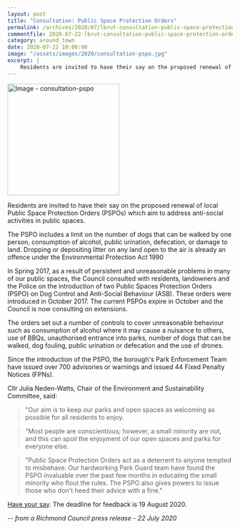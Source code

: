 ```yaml
---
layout: post
title: "Consultation: Public Space Protection Orders"
permalink: /archives/2020/07/lbrut-consultation-public-space-protection-orders.html
commentfile: 2020-07-22-lbrut-consultation-public-space-protection-orders
category: around_town
date: 2020-07-22 10:00:00
image: "/assets/images/2020/consultation-pspo.jpg"
excerpt: |
    Residents are invited to have their say on the proposed renewal of local Public Space Protection Orders (PSPOs) which aim to address anti-social activities in public spaces.
---
```

<a href="/assets/images/2020/consultation-pspo.jpg" title="Click for a larger image"><img src="/assets/images/2020/consultation-pspo-thumb.jpg" width="250" alt="Image - consultation-pspo"  class="photo right"/></a>

Residents are invited to have their say on the proposed renewal of local Public Space Protection Orders (PSPOs) which aim to address anti-social activities in public spaces.

The PSPO includes a limit on the number of dogs that can be walked by one person, consumption of alcohol, public urination, defecation, or damage to land.  Dropping or depositing litter on any land open to the air is already an offence under the Environmental Protection Act 1990

In Spring 2017, as a result of persistent and unreasonable problems in many of our public spaces, the Council consulted with residents, landowners and the Police on the introduction of two Public Spaces Protection Orders (PSPO) on Dog Control and Anti-Social Behaviour (ASB). These orders were introduced in October 2017. The current PSPOs expire in October and the Council is now consulting on extensions.

The orders set out a number of controls to cover unreasonable behaviour such as consumption of alcohol where it may cause a nuisance to others, use of BBQs, unauthorised entrance into parks, number of dogs that can be walked, dog fouling, public urination or defecation  and the use of drones.

Since the introduction of the PSPO, the borough's Park Enforcement Team have issued over 700 advisories or warnings and issued 44 Fixed Penalty Notices (FPNs).

Cllr Julia Neden-Watts, Chair of the Environment and Sustainability Committee, said:

> "Our aim is to keep our parks and open spaces as welcoming as possible for all residents to enjoy.

> "Most people are conscientious; however, a small minority are not, and this can spoil the enjoyment of our open spaces and parks for everyone else.

> "Public Space Protection Orders act as a deterrent to anyone tempted to misbehave. Our hardworking Park Guard team have found the PSPO invaluable over the past few months in educating the small minority who flout the rules. The PSPO also gives powers to issue those who don't heed their advice with a fine."

[Have your say](https://haveyoursay.citizenspace.com/richmondecs/pspo-20/). The deadline for feedback is 19 August 2020.


<cite>-- from a Richmond Council press release - 22 July 2020</cite>
